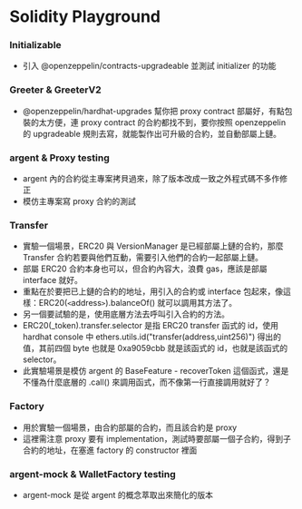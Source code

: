 # Solidity Playground

### Initializable
- 引入 @openzeppelin/contracts-upgradeable 並測試 initializer 的功能

### Greeter & GreeterV2
- @openzeppelin/hardhat-upgrades 幫你把 proxy contract 部屬好，有點包裝的太方便，連 proxy contract 的合約都找不到，要你按照 openzeppelin 的 upgradeable 規則去寫，就能製作出可升級的合約，並自動部屬上鏈。

### argent & Proxy testing
- argent 內的合約從主專案拷貝過來，除了版本改成一致之外程式碼不多作修正
- 模仿主專案寫 proxy 合約的測試

### Transfer
- 實驗一個場景，ERC20 與 VersionManager 是已經部屬上鏈的合約，那麼 Transfer 合約若要與他們互動，需要引入他們的合約一起部屬上鏈。
- 部屬 ERC20 合約本身也可以，但合約內容大，浪費 gas，應該是部屬 interface 就好。
- 重點在於要把已上鏈的合約的地址，用引入的合約或 interface 包起來，像這樣：ERC20(`<`address`>`).balanceOf() 就可以調用其方法了。
- 另一個要試驗的是，使用底層方法去呼叫引入合約的方法。
- ERC20(_token).transfer.selector 是指 ERC20 transfer 函式的 id，使用 hardhat console 中 ethers.utils.id("transfer(address,uint256)") 得出的值，其前四個 byte 也就是 0xa9059cbb 就是該函式的 id，也就是該函式的 selector。
- 此實驗場景是模仿 argent 的 BaseFeature - recoverToken 這個函式，還是不懂為什麼底層的 .call() 來調用函式，而不像第一行直接調用就好了？

### Factory
- 用於實驗一個場景，由合約部屬的合約，而且該合約是 proxy
- 這裡需注意 proxy 要有 implementation，測試時要部屬一個子合約，得到子合約的地址，在塞進 factory 的 constructor 裡面

### argent-mock & WalletFactory testing
- argent-mock 是從 argent 的概念萃取出來簡化的版本
